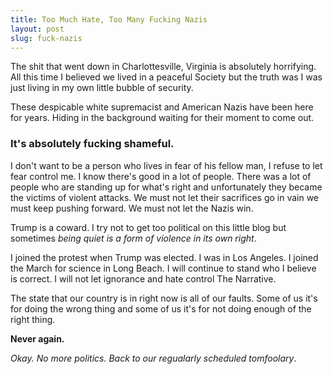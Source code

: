 ```yaml
---
title: Too Much Hate, Too Many Fucking Nazis
layout: post
slug: fuck-nazis
---
```

The shit that went down in Charlottesville, Virginia is absolutely horrifying. All this time I believed we lived in a peaceful Society but the truth was I was just living in my own little bubble of security.

These despicable white supremacist and American Nazis have been here for years. Hiding in the background waiting for their moment to come out.

### It's absolutely fucking shameful.

I don't want to be a person who lives in fear of his fellow man, I refuse to let fear control me. I know there's good in a lot of people. There was a lot of people who are standing up for what's right and unfortunately they became the victims of violent attacks. We must not let their sacrifices go in vain we must keep pushing forward. We must not let the Nazis win.

Trump is a coward. I try not to get too political on this little blog but sometimes _being quiet is a form of violence in its own right_.

I joined the protest when Trump was elected. I was in Los Angeles. I joined the March for science in Long Beach. I will continue to stand who I believe is correct. I will not let ignorance and hate control The Narrative.

The state that our country is in right now is all of our faults. Some of us it's for doing the wrong thing and some of us it's for not doing enough of the right thing.

**Never again.**

_Okay. No more politics. Back to our regualarly scheduled tomfoolary_.